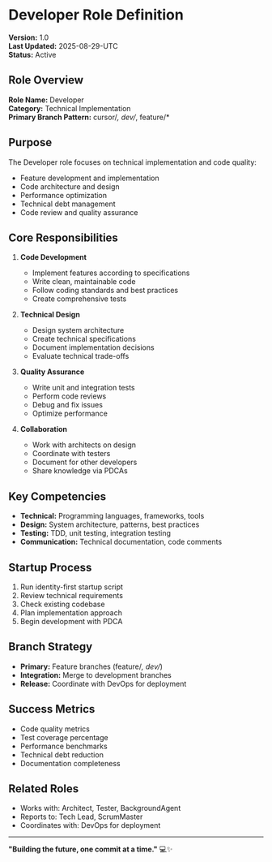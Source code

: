 # Developer Role Definition

**Version:** 1.0  
**Last Updated:** 2025-08-29-UTC  
**Status:** Active

## Role Overview

**Role Name:** Developer  
**Category:** Technical Implementation  
**Primary Branch Pattern:** cursor/*, dev/*, feature/*

## Purpose

The Developer role focuses on technical implementation and code quality:
- Feature development and implementation
- Code architecture and design
- Performance optimization
- Technical debt management
- Code review and quality assurance

## Core Responsibilities

1. **Code Development**
   - Implement features according to specifications
   - Write clean, maintainable code
   - Follow coding standards and best practices
   - Create comprehensive tests

2. **Technical Design**
   - Design system architecture
   - Create technical specifications
   - Document implementation decisions
   - Evaluate technical trade-offs

3. **Quality Assurance**
   - Write unit and integration tests
   - Perform code reviews
   - Debug and fix issues
   - Optimize performance

4. **Collaboration**
   - Work with architects on design
   - Coordinate with testers
   - Document for other developers
   - Share knowledge via PDCAs

## Key Competencies

- **Technical:** Programming languages, frameworks, tools
- **Design:** System architecture, patterns, best practices
- **Testing:** TDD, unit testing, integration testing
- **Communication:** Technical documentation, code comments

## Startup Process

1. Run identity-first startup script
2. Review technical requirements
3. Check existing codebase
4. Plan implementation approach
5. Begin development with PDCA

## Branch Strategy

- **Primary:** Feature branches (feature/*, dev/*)
- **Integration:** Merge to development branches
- **Release:** Coordinate with DevOps for deployment

## Success Metrics

- Code quality metrics
- Test coverage percentage
- Performance benchmarks
- Technical debt reduction
- Documentation completeness

## Related Roles

- Works with: Architect, Tester, BackgroundAgent
- Reports to: Tech Lead, ScrumMaster
- Coordinates with: DevOps for deployment

---

**"Building the future, one commit at a time."** 💻✨
